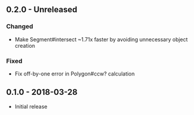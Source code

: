 ## 0.2.0 - Unreleased

### Changed

* Make Segment#intersect ~1.71x faster by avoiding unnecessary object creation

### Fixed

* Fix off-by-one error in Polygon#ccw? calculation

## 0.1.0 - 2018-03-28

* Initial release
